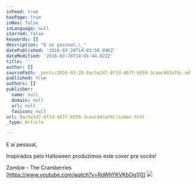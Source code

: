 ```yaml
---
inFeed: true
hasPage: true
inNav: false
inLanguage: null
starred: false
keywords: []
description: "E aí pessoal,\_"
datePublished: '2016-03-28T14:02:58.096Z'
dateModified: '2016-03-28T14:01:44.822Z'
title: ''
author: []
sourcePath: _posts/2016-03-28-9ac5e2d7-8f1d-467f-b559-3caac443af6c.md
published: true
authors: []
publisher:
  name: null
  domain: null
  url: null
  favicon: null
url: 9ac5e2d7-8f1d-467f-b559-3caac443af6c/index.html
_type: Article

---
```

E aí pessoal, 

Inspirados pelo Halloween produzimos este cover pra vocês!

Zombie - The Cramberries  
[https://www.youtube.com/watch?v=RoWhYKVKbOg][0]
![](https://the-grid-user-content.s3-us-west-2.amazonaws.com/399cba40-1e1e-4929-ad3f-f49c766281e6.jpg)

[0]: https://www.youtube.com/watch?v=RoWhYKVKbOg